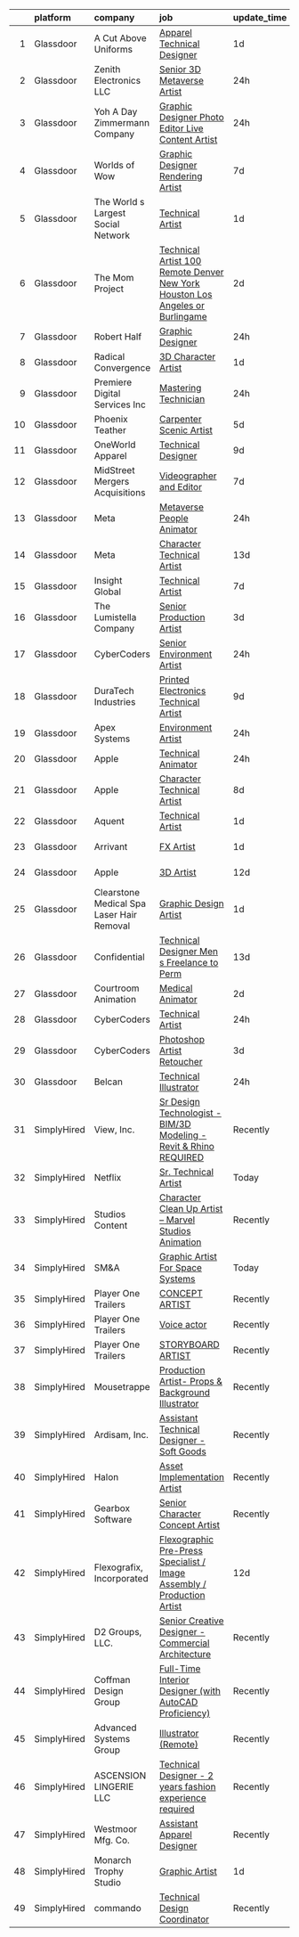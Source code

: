 

|    | platform    | company                                     | job                                                                                                                                                                                                                                                                                                                                                                                                                                                                                                                                                                                                                                                                                                                                                                                                                                                                                                                                                                                                                                                                                                                                                                                                                                                                                                                                                                                                                                                             | update_time   | location             |
|---:|:------------|:--------------------------------------------|:----------------------------------------------------------------------------------------------------------------------------------------------------------------------------------------------------------------------------------------------------------------------------------------------------------------------------------------------------------------------------------------------------------------------------------------------------------------------------------------------------------------------------------------------------------------------------------------------------------------------------------------------------------------------------------------------------------------------------------------------------------------------------------------------------------------------------------------------------------------------------------------------------------------------------------------------------------------------------------------------------------------------------------------------------------------------------------------------------------------------------------------------------------------------------------------------------------------------------------------------------------------------------------------------------------------------------------------------------------------------------------------------------------------------------------------------------------------|:--------------|:---------------------|
|  1 | Glassdoor   | A Cut Above Uniforms                        | [Apparel Technical Designer](https://www.glassdoor.com/partner/jobListing.htm?pos=110&ao=1110586&s=58&guid=00000182d3cfe33a974b3b97c83ccbc9&src=GD_JOB_AD&t=SR&vt=w&ea=1&cs=1_5fac6dca&cb=1661410993372&jobListingId=1008088124954&cpc=44CD5376B8534B8F&jrtk=3-0-1gb9svor4i3ag801-1gb9svorlirmi800-81e2958f26bec26a--6NYlbfkN0DZZww-p_mr8GWlqIRBY21Wjl_Fk3kglyx5_HcxykVqwXZdTK_RQWJFzG2--JSCIKcXUPKfG8T2NTLlSU-Aa5jatvZMVMPUCVVe7QI4-MfIYtbcUAeMtOuOCErJDgVQ0VdZxfhqxq_9xndenQWKHqbdetCu8oCQlTIslCgpx1S5C14UMc7LX_9913lBWTYNml5itSXTtyf4dkeUycFTL_Wujc_mWNZw2tktdiOjUk7a8ISVcke53jflOQ-YUgsv4F3yf2UNGkZpXP7N4uup18oE0toLGz3-6pKxE9paL0WGobi44DGBvEkVtZfRaKgvasvIm7G8lDnN4JBfJ7LnCmiJ3yiOsebwE8xWmIKBtYVTLuNKV-icTFchhlDKZcm4xXl7VopOIen5Nc3h1QpZuQUNrZyWRc7dBCX2L6qZNCRY4dQBGtYsD_l79e0coQ7eTCK2NNczFYggZn2ujCdD_JXaKGE3aRHUahF_7XWJIo6yMvYoSP5tpcCC2xf7QbGlXiw%3D)                                                                                                                                                                                                                                                                                                                                                                                                                                                                                                                                                                                             | 1d            | Louisville, CO       |
|  2 | Glassdoor   | Zenith Electronics  LLC                     | [Senior 3D Metaverse Artist](https://www.glassdoor.com/partner/jobListing.htm?pos=112&ao=1110586&s=58&guid=00000182d3cfe33a974b3b97c83ccbc9&src=GD_JOB_AD&t=SR&vt=w&cs=1_e8303bd5&cb=1661410993372&jobListingId=1008092281829&cpc=9C4F014304452074&jrtk=3-0-1gb9svor4i3ag801-1gb9svorlirmi800-a5663851c11daae4--6NYlbfkN0A9atWhvSYGDXYsuIFniFeMUfyhfiKb1gamun_MyY1nlold7GTuQPjQR8xaSdlZCsOQ9ut2nO9u9vtufhyhHOrrdU4YbCkmiFu5aI_AwKRKyz0ZI0AJ2DtMsDcf_CIYtIaC36EXzHirUZBC8poPrrq7JTyWkZRP2ilBlNx5STbYEu5AoU9BdkUfTMwkv95vwUTuYH71XnGKYRM78L7VQL-eoHrE1vXZHONHWF5_N5b7P2RzKJgQhw1IyowVh6wIIlptPTn5WVgVWUeGcxrQxqJQDfhDdP5aWFqZZiNV_1BUv68cW6DCtgGdqCz5HsVi6qcudBptc-O-fQ1GK56Lt2hItK8JgK7b8P0ckV_4TPpWBZULO_TKVa4nIKBZVt7TDJ36fbtR1weOziIfMol1524sqBc7MzdjgeJIVO5Khql6QuYggbE-Sa37g2QAOJkQgUVJlywm1lBMJdxb9DVxNs5Wb3J4a5mavc1emC27h-TQxkUrZ0psYVW9fOxYdnklT4uNg1rrV2gc9nnstHKG6ytTooE60XOxC-5JQvFcJobUUGOczAB9jxu1a-XGFAdzjFalG6uUAaWjb1VKLxnnJADPx8Gm0Y0dh5Y%3D)                                                                                                                                                                                                                                                                                                                                                                                                                                                                                                  | 24h           | Santa Clara, CA      |
|  3 | Glassdoor   | Yoh  A Day   Zimmermann Company             | [Graphic Designer Photo Editor   Live Content Artist](https://www.glassdoor.com/partner/jobListing.htm?pos=122&ao=1110586&s=58&guid=00000182d3cfe33a974b3b97c83ccbc9&src=GD_JOB_AD&t=SR&vt=w&ea=1&cs=1_8ecc0797&cb=1661410993374&jobListingId=1008092127841&cpc=7F6F94E2229B3AB5&jrtk=3-0-1gb9svor4i3ag801-1gb9svorlirmi800-97c04bff3b3bab67--6NYlbfkN0Ae6Qmv8rNb3d5rEsMPL_plhvilYeiJERi7JqghURwQ9bq2mHgMGRGP2iYP1nqVQ_DIMryfs6BR5EyRixQCSfQQ1MuICmH795knzpaBdGJ9kSIKAtOkBBd-jxD4vAb_KigNpgnSCuBybEGJIMe3pDshcVyifdrpJZTLOeu60HVqNcceI-_ovfmSKQy0w2wjyol2ZaJdNjW8c_DU664yypH1UjV84hfhG4sVM22x3TjGAEFm5mje6VzuwZFN7foC9BczgXlEdfyC1y3k3cIxUb32pyWrUB6YnU_cCSYlDwQ55RhjQq-XTerRlo86I0gfDe4MsFIOfdHjXL-jPiZLgSLK7EP4PyHBX9eRN10dQfs9asSAqC01p6cSCBq4XYfnCDBPrKemizKkizPWTnvsLQ4783ivrof84YYKy7e87iNNcWH2l-zS3Ych2SL-9_Dkz8RLHR6zHAAkveuScGOw4330YuxbCGhlKl8Ku5X6sWRXsfd-37KK1mFQ)                                                                                                                                                                                                                                                                                                                                                                                                                                                                                                                                                                                  | 24h           | San Diego, CA        |
|  4 | Glassdoor   | Worlds of Wow                               | [Graphic Designer   Rendering Artist](https://www.glassdoor.com/partner/jobListing.htm?pos=106&ao=1110586&s=58&guid=00000182d3cfe33a974b3b97c83ccbc9&src=GD_JOB_AD&t=SR&vt=w&ea=1&cs=1_2ac4ae26&cb=1661410993372&jobListingId=1008075989682&cpc=3E251C7E648E8D76&jrtk=3-0-1gb9svor4i3ag801-1gb9svorlirmi800-641af08429c693c7--6NYlbfkN0C-JHwPsi4J_qJscZATRZQKhuQzhC-3btlxRVQSn4W8QDiHv9JgnuWNo4Rwo5jQetR2aU_FzXXCdy4QmzHoDREHE4jArid5aZ8JZy80IJyKtK0MR9icYc1f4HSzfGDM2OGU3r0olfrI0KCi1GzzF5UCwJk_mds6bBhpm0ysd0_ZYy_yiSnImYmDpnScGsJUOE4vSSYFVvjC_4sueMiiM99AHte4d042LyGj2RLYv8lwhV17IPAp1nAjmslgyhEEqAPsmWEKhS75kgJFB6v7K2tNIkNI-LfVD8O-jrok-vKByOp2zmQD08KCS5rbS0RP84JYGEvrfSvSfHwCs7NlcMmJKmqbGfbjqROIFnf0Q1SEW8GYuVe00jPTadzgd89bhN5RhP3JO0FKgqCKVNtPts6BGo5Wow0Y0_7eaIDtzAoGoRlKEpsvh7uZJJHVH_bNLlRhYB0bG4oIJDC3jlM-ZFfOcxDzBPS4iYRUHEBkYGWf0xuWOzdpGRpA3WQu96YO0BnruZ1eYpEJLdknQCMfkPBY)                                                                                                                                                                                                                                                                                                                                                                                                                                                                                                                                                                  | 7d            | Denton, TX           |
|  5 | Glassdoor   | The World s Largest Social Network          | [Technical Artist](https://www.glassdoor.com/partner/jobListing.htm?pos=111&ao=1110586&s=58&guid=00000182d3cfe33a974b3b97c83ccbc9&src=GD_JOB_AD&t=SR&vt=w&ea=1&cs=1_eb0bab54&cb=1661410993373&jobListingId=1008088590377&cpc=44CD5376B8534B8F&jrtk=3-0-1gb9svor4i3ag801-1gb9svorlirmi800-bf0921c90fd7ce58--6NYlbfkN0DSgjPPcnEdvoK3uuxfISLALE6pB1FR7YSHOr_tSg5_QGIhoz_2VqUepdcKLBLI_zS0AWypoy2BMJ4_DosLV7UiZm9ttBCjpd10nIK8arXd4CtTftfxm_7JkmIiQENXhdGcE_S4N7Ac2xUKOZp7EXvR4t_Kwr6nj42WCgQAd65FYbW3xP5i7EicUeCVsV3i8nYW_QlYY4dLVDUFxxYIVw4gV2jDuF7BhY6B2-Z5vqCHTzHAMG2b_GunZTRHwIxqScYIv21X4f1YnDiT2taEZARkFSL1NMzSaW6xh4TnRbIIREUQjolEp56Du_oooxLJpCzgr_YD82UBJ0MB4KgxXINKZnuD5bd6vhOCyRsa_JcHEz9sc1sg0B3Qpc3UKhi279cUYCm1qfYuuBIvIF4Fr_lXVJ5yDW5wdmzK6wD9K80ym80xfuv1D1wNP163vgfbXsNG5ymEcYcbfKQQ-ksqtAOhjps1MQCWTlkVYh69dTpqmcIZ5YBG8g_cWyGOjw1X8V_Z425DHwv9RA4n6U7z4F1KblPCM4CJ9nR70fiVKjUnSbioX553KLcWgpLKH-sHKUGsnO5jfs8i6lkP1evCGFiyXjCqqnXPbAU%3D)                                                                                                                                                                                                                                                                                                                                                                                                                                                                                                       | 1d            | Burlingame, CA       |
|  6 | Glassdoor   | The Mom Project                             | [Technical Artist  100  Remote  Denver  New York  Houston  Los Angeles  or Burlingame ](https://www.glassdoor.com/partner/jobListing.htm?pos=113&ao=1110586&s=58&guid=00000182d3cfe33a974b3b97c83ccbc9&src=GD_JOB_AD&t=SR&vt=w&cs=1_6f25907c&cb=1661410993373&jobListingId=1008086374102&cpc=B076152010A3B66C&jrtk=3-0-1gb9svor4i3ag801-1gb9svorlirmi800-def211a1335066d0--6NYlbfkN0BDp_epf89aHDQhKpPegNJQ_ldQpEFZQsM9OcONMGxWx6pU56EKHF58QjVdAUvn2gXbpX5DWfMJNO4kpapWWpE3dw2mRnYK8dMWuRa4JdVCszmjB7tOUk65xjV52BcSMEzn6JL6_0E-7pItqZZBZCKxa7CYYrfTKwGjmwminsvMnwzapH56UNRZhiSsxQSuP3P0I0iJLcjBo2MvmXAKdCQnoHiur-FNT2datznvd_BmxabEDUHe3ioH3aCGJdv4DwQ-7uAx8BU-st_bG-uRAlJlZjdFIAvB9lV8L5sIeQlahaTaSiNfByxoHqLSu7Ule9F-PglDWufc79T1CGZQPtcuBN6795tPrHxTAgjwK3EPaE40DyM0mkw65Sir3zBfbutqFG7YjQq-_C_BDpMAw_6qaiRn1NMI-3-QztPVtb1o0lcDbaUydDhSiQMHuDsrJkFEeXG98lD_SLiNkZMEjh0s8uWvqvVxlcFQU4Un9niH04t0jXFIqavYZzii54bEuEIYV_u-sp69qG_mG7y6D7M0DrGQCdsbDVhXx1b-0jtJRpU1qXsLKod6ePGHKnqIdH8ltJKEmhnaCA%3D%3D)                                                                                                                                                                                                                                                                                                                                                                                                                                                         | 2d            | Houston, TX          |
|  7 | Glassdoor   | Robert Half                                 | [Graphic Designer](https://www.glassdoor.com/partner/jobListing.htm?pos=125&ao=1110586&s=58&guid=00000182d3cfe33a974b3b97c83ccbc9&src=GD_JOB_AD&t=SR&vt=w&ea=1&cs=1_7234e086&cb=1661410993374&jobListingId=1008092119970&cpc=84DBBAA61F05C438&jrtk=3-0-1gb9svor4i3ag801-1gb9svorlirmi800-80a41e6e3ef850bf--6NYlbfkN0CpzDdaQkua3np5pkmj49lKioZwmwxQ-yx5plwbYmV_MzWNBoPgCjn5SRWLqYEdD2UfmNkEUGucyMLboQqwmsyjPznxxtTnYdkVRoX8QVQo4CRCGN-5QTpMLX3mKJDLUdtlGcwYx1ytBzUSZAaZb1pGsXYiAws1OttiNBq4bAibRyVDGYUjJtdj2F0177wM_iqv7Nc1GawvAvI_ytcdx_D7v3rPFNEIArSBzwtuaULaKzpGZfZGaSxX-EYer4lp-q0P8qxNrtWF0HzJBwMPCe53-ibfpI1gkEh4iQ8B0yxI212N4cpbnoFCoMti-mpOcA7DZp03kpQtiZDBD9o-zwOu4DfDGLa40Yes4_gLiEK-fu2OJlFetso_daATBJKHgXUr217Kl0cRgV_mq6rZEO57bhTLejYpfeOpI79DDvudknTkPE7gSyFz4_rWs0KJBp2-5KmSpvhimBnCYtn0xrVJlLBzSuDmrUnh64E_Y_carkqXV8H9sxB4WIVCs7lKTD07mslW17RIplfEsAvPgvgdmcS1QJf3roZpEuJIvhxdwSn-zGIqOCLp-K1gl_hGUh4%3D)                                                                                                                                                                                                                                                                                                                                                                                                                                                                                                                                       | 24h           | Denver, CO           |
|  8 | Glassdoor   | Radical Convergence                         | [3D Character Artist](https://www.glassdoor.com/partner/jobListing.htm?pos=102&ao=1110586&s=58&guid=00000182d3cfe33a974b3b97c83ccbc9&src=GD_JOB_AD&t=SR&vt=w&ea=1&cs=1_b167c4bc&cb=1661410993371&jobListingId=1008088537925&cpc=3F4BEC3597F56A5D&jrtk=3-0-1gb9svor4i3ag801-1gb9svorlirmi800-b347761d71d09533--6NYlbfkN0BzyIYrTMR_AjNKh_kvAG8N613gtHPANQ3sdLTkrtBd-8IxFHTpUoltFG1Eh-g0PP9oQtwgUW7ywbh2TkF3VG-yBuTEg2KTQQtQZ_YE7kzQIVH5Hb1gXDqOzO_ghdgtuyuDvkHwAw1D__xQnJvy3ynEb1gz5gws0uPESdePONSihqG1CnIjQgXmUfr0TLO4SX7NLvM3C11vTkNBvgVukJ-Oxxymod2fJ1DLEKuMXwN9snfH7hWcybv_lJKvL2y8YLGMzAt6GHjBGKm1UQKqMxcB0UGrsLafCMU_OhZKX7xRBSCiouNuPXX5LzCSFe1G5sUsEbxd1mKRUrkv2UR440rrC6mPOLrvmUIMdSp3uVIBsHeOy-V8PTGhS35V2ADPCDmjZDRXikxK2BL2PmAH_xAEJcf2AgNM5Uia3C6sRPv5cN-nIXBl-2jVb48gniqJ-RoELBfc46EW6tIYMpIXVStSeH6jIoVhJi7cKB3zdNalIpbXaDRPwttsa4yhwE49c8eOc6eABQkuYQ%3D%3D)                                                                                                                                                                                                                                                                                                                                                                                                                                                                                                                                                                                      | 1d            | Herndon, VA          |
|  9 | Glassdoor   | Premiere Digital Services Inc               | [Mastering Technician](https://www.glassdoor.com/partner/jobListing.htm?pos=101&ao=1110586&s=58&guid=00000182d3cfe33a974b3b97c83ccbc9&src=GD_JOB_AD&t=SR&vt=w&ea=1&cs=1_a7e89457&cb=1661410993371&jobListingId=1008092608907&cpc=C71BC8E69B895053&jrtk=3-0-1gb9svor4i3ag801-1gb9svorlirmi800-3f91b2a777458773--6NYlbfkN0BnlF-673xPf290xRA0-9t3lTJav4GGScGY3QB9RjlbHWfa2rbqy2_oOaE21Lk40hH8bS0JFdgT_w7WlNavBaNgOkCbvffJVmumZ7cGN3uYf8qVJmWQer3lI70OgBKmce7zY0YynJl9173zLEFtvTJOaYsE6FzZQ9ZWp0219jBmyUbvict8Izd6rwYry4u5pwq-0r1UkdiFZ6WyNahDnRACgF22d0bCl_HZBW41On-kZ6OeUbOEAqaD3FPqL6Vkdxax7j12u5y52pVhp6iLRf_qaFKhwgLyEUTz0sMTe-LFBh1hFzSUBRlY9UzV7gJofxZO38eYQttN964kkmNXtNR4llVuSk6QoK5c9sfh7bA0z4RFvxCO3of0EJsnPWgtv9CkzCyIimPlJHnzOJ9NOEzw_ySf6FI7gVuvrXxYSj40XHAgxq31YCI0b2fq3mZ0nomiHNpjdFiBa-P6V5uNpFU4051_MlDBMfzsPJQCXIe00_cMPln1_Ep_CDp0ffecGsjHu_CvvHww1X3izCpJwY7sQ3mqBpfD2-LQsnB8mFBx2g%3D%3D)                                                                                                                                                                                                                                                                                                                                                                                                                                                                                                                                                     | 24h           | Stamford, CT         |
| 10 | Glassdoor   | Phoenix Teather                             | [Carpenter Scenic Artist ](https://www.glassdoor.com/partner/jobListing.htm?pos=115&ao=1110586&s=58&guid=00000182d3cfe33a974b3b97c83ccbc9&src=GD_JOB_AD&t=SR&vt=w&ea=1&cs=1_9749500d&cb=1661410993373&jobListingId=1008081312579&cpc=F2E91DB1AE7076E1&jrtk=3-0-1gb9svor4i3ag801-1gb9svorlirmi800-e717b2bfecd7bd11--6NYlbfkN0AdnhUmNYa_TbxBZpXBQqDDhmNsKjgtqMDTTIcn_nc1qXPrWl8Czed2yWlWCLht5BbDZcLagYT4RtM94cu7zrWPasf88V4oykYlfwCR1h2h1xg80xYnIp2lx14_RUI5UGPVG6ZuK8Eauf63xu_V3qS7U7oBYhAnBTAWlrUiItPIPlWNIItIURLWTQmAmXH8VSONsiGiesQX-nDxMPS_KB8SzAbC3n9PU9omc0xPj2W09bxCxNFxm8QYxbXESpnYTeDCc0ZFc8niNcTG1EJssbWt1Wv8VuTLR5_JZmhCtHGIZdL_Xk2_hm_cFzr82aqCQ-HYQjsZawBGVSgjESqIXNDkZzY2qKEwhsj7kNdL2dHwd_IrWSYvvSPoVhS6Qp6fD9hRZPevidSSQA5m_g_RWR3tQKOBYPFo5fW1OUutWTpphCPj_ZY7uVO57io1VaHaYm7R8Gs6fC_Ea8wB2MLsADK8A-ZVa_rGB7GroVhi7zMteiBkpTvQ3l1Cqr0rLaQn4z1KXyw8422M-Q%3D%3D)                                                                                                                                                                                                                                                                                                                                                                                                                                                                                                                                                                                 | 5d            | Indianapolis, IN     |
| 11 | Glassdoor   | OneWorld Apparel                            | [Technical Designer](https://www.glassdoor.com/partner/jobListing.htm?pos=104&ao=1110586&s=58&guid=00000182d3cfe33a974b3b97c83ccbc9&src=GD_JOB_AD&t=SR&vt=w&ea=1&cs=1_274a76d7&cb=1661410993371&jobListingId=1008072360346&cpc=D1B7150B9C545245&jrtk=3-0-1gb9svor4i3ag801-1gb9svorlirmi800-ef8c57699be4e4fd--6NYlbfkN0DzaDHVbxJ-LJZej0v9fk4K-FwNocoxjQ_zxp68kPBvcnDJ4c9ythlAgheNDG4iDAGNAGEqDU-BA_SdyzfcvqeSdX4Wb08TGsE1qPM89wKJlf-wfBo-9oShBcUC-GGYmxHQ-hkSG7ek5vWxUq2FGZXNiQ9zXe9w3mybDuVgi-prIQ5_0Fnv7-68e34nShiBqEsuqNvYnOiCmZX6mv6vVssqAS3WZ4F0HPP7LErIZf93NHNo1YQemrvsMNUIpQHtTTBEa6jHjUn_HLrSJRZqTnEIBzI87umsSFuvbSs-uAhRkMUYSWkc7v9toxxRu1CUbR1MiuOR_tm4MHl9bq6k9KOtHFQJrqiDb70C1RhxPZ4M4nXjK5xk6PkV3HJLKDG2wnGiQtSzjQ5VqvrPsUiwSG2jszupsWRX7QPW4brjxuoYYvAm1EbVLAJkujjFKC322PBqE__Ti7FkSDXPag6NlaHdgbHkQbXzDGQM2uxJ-bTAwXzPDotqIrqyJDXX9s8gcqs%3D)                                                                                                                                                                                                                                                                                                                                                                                                                                                                                                                                                                                                     | 9d            | Los Angeles, CA      |
| 12 | Glassdoor   | MidStreet Mergers   Acquisitions            | [Videographer and Editor](https://www.glassdoor.com/partner/jobListing.htm?pos=107&ao=1110586&s=58&guid=00000182d3cfe33a974b3b97c83ccbc9&src=GD_JOB_AD&t=SR&vt=w&ea=1&cs=1_aedd4397&cb=1661410993372&jobListingId=1008077186659&cpc=AF8BC9077DDDE68D&jrtk=3-0-1gb9svor4i3ag801-1gb9svorlirmi800-3fe60e932db17bc9--6NYlbfkN0DdLn5tXN_RiyJSiFodarGZFJKa8s6F6AK0THPBWp05MQOFQCzoYzZxq6ndQvkT_njFevV_CO84Gv04i672FtrQYuQE8j1G6ig4uaOeCgTYNhMMLGTrFtbMv7iBCoUC175ov3h5GaLJzkNdJa34ZYY2OFfSNN-EWayTGyGUJ7FWa5Wk7NiQbyatwsGf_dyK4sOoYfnV6Fohu2LLvjuy4-hi_RaX5x-mkpYttRsbqHPpsvr5n1zwSkxv-IxIdX0qVb5CPpl5I1B9cFg2142y0ACGyI_xZ0IYOcQs6bXedz1AoCrTfFJ9Bu_bf8UFM_a9YUU4VlJhksbuOP3f9mHgsHs6eXPmJKBi7rPQaxMPeMcv64PuorFOj-hIsNhO13qsC2_KiNxs-DY1hKYXw8JoLa8MmzSvVY57GPy35V34AunM5iPL63FAUqvkfkCfslj644WWbBqjioNpHwlG28Y-W4K59Z0L9t8QCjnqP8BiG7pNvmqsPRaM9DLgucHmGsNqJ9ujhZf9TeERSA%3D%3D)                                                                                                                                                                                                                                                                                                                                                                                                                                                                                                                                                                                  | 7d            | Cary, NC             |
| 13 | Glassdoor   | Meta                                        | [Metaverse People   Animator](https://www.glassdoor.com/partner/jobListing.htm?pos=118&ao=1110586&s=58&guid=00000182d3cfe33a974b3b97c83ccbc9&src=GD_JOB_AD&t=SR&vt=w&cs=1_9660da1f&cb=1661410993373&jobListingId=1008092499125&cpc=723ADC3DFE402989&jrtk=3-0-1gb9svor4i3ag801-1gb9svorlirmi800-63e01787bb750b5b--6NYlbfkN0DYl4UJW4r1Vl7FEn6T9F-rD9lpC-0oMJVSiWjK_MGUd8e8cHXcpv6KPyjLHZEfqkXGSnF3IqB0bFpRYu4Ep3IEQxw7kdkanUN-Qpl5cYOdzmKvdbrE3THeAcUELOyoXS7e4im2rNOo_oyrbChgT6zn_IfvUlfVuxUNM_hacDXdJT1a0YYJMAwuuI9Z7pTmK7C7gCqtap1Iy6FUoyycyI-vkP1ydn9IqCPPrFvSMlpLJZ3cQbb2h4yIFozmp6uldj13GN_zJoTlCb5Qaz7TTPl3T0xS7FBYKJZF_eUwFL4YwOJNQxlX0eTmP0BtDJPnaFJ4cEOcoJKcAh93_9q3GYELHYuA051vZhIsXQAh8r-eidSymF8Duqdhymzua66VULrF-lQktES3wn53leuzgOMBDMzGm5PMA_CExIfznlYBjcKYkG1NDFDbLN8ag9cj8qA_nlHnN27YTbyiMHzkk4w9o42uK_tI10aN8Uv9JUv9A6SU1_1gQ8mlvzrAWQcOCsLciVEchstQ_EEnX9W2Z6QmObC1WzVC_aVsWRiwLOt4ZJ4KsNRkLNLotGAlw_Q_ColcOpukojX1huwvGsSDTLmIb_PqqPtnHiIsz1lYsqJHJg9GZvvcrzH61v8ECn2Ty4jShFRpLyMZmDcTdlpVwzWbDczkSWGooLM8lA5JUyGsnTHdgCTXFNwEtS41LoU2BSvd5Pk3ZN3ewf5daPgLeuiVVcCQhplbn1Dj4njFemgAMo5-uPlgb8zBJSs-zgHb6EKTewm-5aI_PDOekrhpuOyeGE6DXx33vbgCXLlIUvA8FE-GZUvaDx9CPW1yOkK3Onr4uDbj1ovMhKHCMTh4BC3VK1PHDbmxjUcTyaxx2irDtnJWxXoanzm0Cs-Cxmh08oxy2NUwL-efs0Vopsy1TbD_Bu5WFJXtR1JT7C0Do-Ytibq1A1vxK7wm7zyYe_eNtg69Pdcenct2kW5BoA8SQ3XQ1MsWlrs4dTWeoCuC-irzrGfV8L-ptfxGpK36tLKMmBFHTwL3q1bie4HExPvtHa9X_PDOcWhrJuUDnls5HlpJiEuMzi46Hw44V5ozoYtDye0%3D) | 24h           | Seattle, WA          |
| 14 | Glassdoor   | Meta                                        | [Character Technical Artist](https://www.glassdoor.com/partner/jobListing.htm?pos=109&ao=1110586&s=58&guid=00000182d3cfe33a974b3b97c83ccbc9&src=GD_JOB_AD&t=SR&vt=w&cs=1_dd05de46&cb=1661410993372&jobListingId=1008066993514&cpc=723ADC3DFE402989&jrtk=3-0-1gb9svor4i3ag801-1gb9svorlirmi800-fdd4f4f7c0f018d0--6NYlbfkN0DYl4UJW4r1Vl7FEn6T9F-rD9lpC-0oMJVSiWjK_MGUd8e8cHXcpv6KPyjLHZEfqkUe-DEG5DLncfZfq6lv8FD_PK2wduAJFYav_FvfBWhs9CoV3lA8jKGIQBBOWkPFeq0eiEfznZzLdQyoSDgHQ9SLKYJ-8ITidszDh-RLcCxathJ3QACOfugXlv7ETud2dqolmA_7w_5bq4a0WaCRZ17OT0BXefyi4xaDEejJKoUNoyaUywMsxtArexUzI1KWrlU9PwUanKx3JXJERIjc1S2PiGQcoVr_OUgnTTZD20xSQCS18D1YzbiB_6_I7-pSCgB_cDTOYCEDzJB3McLMafPoIrqEw8agqHrKuJXBN_UfneBFqiP1cTHI9NhzKfOGYu8pfqwtuhkTO0H5HJFa9_LWcKjuo0KG9AH9QFrhgvZ-Ft8TujZnRDgDdeZhSCRHKzK4dXCitRcnmVa261CdUncL0ghzk-9l9SyQ8l9rReIdr3gsIlgxjkBNIWZiKdESKdcOkhB_A8SabDHHCtfKgdPihqTQJJIhV8hIXudlBi4FRruw_BGfMcZluZSGDA2YglMSvdBtpsJhjpfskyYI_kkgUSH5VVamFhnsMjF_ee-B3KTyEqkb14RCBIN03dnX_gWgct1klu55fwXkHbsbE1z5ghMeJuaskYF3UtLtlqqeAGDFdS--jjS2BnIBZxpvoaEpDWuIdRedP430usHyDki0-IqOWuFL5kVHNEFBfFodXJr4D5Wfze-tA5KbvmFvkfvncoPAd8gtFtyAqzy83UyafE2OlYis2-D1DqqbbM6oQlloByobrCOcOJFibDb-O-LI2XGxq7biQdQEHRHZHrkngloTP20v3zH30QxJgNPXVNpoezDt2TMJXaYYyoRmbB7B_63-PJSWXYRVdQZvoTn_wCd5XiMJontxNuBLGW2nNMi-xOsxn__PX3sEfXkK7eA1VAJ4g_kjIlqK4pCi9dkOgmvJ0PbhRmRyQVQK2dLrHcw4h2GjWr7PpSyzZYm31MoByK7YrdsqeSj0rKvlUQ9alEtKTHG5BfI%3D)                                  | 13d           | Los Angeles, CA      |
| 15 | Glassdoor   | Insight Global                              | [Technical Artist](https://www.glassdoor.com/partner/jobListing.htm?pos=124&ao=1110586&s=58&guid=00000182d3cfe33a974b3b97c83ccbc9&src=GD_JOB_AD&t=SR&vt=w&ea=1&cs=1_5324f20c&cb=1661410993374&jobListingId=1008077018487&cpc=F41FEAB56D215062&jrtk=3-0-1gb9svor4i3ag801-1gb9svorlirmi800-da5344e5a4cf64ae--6NYlbfkN0BKkHZu3wF05EeDimN_p6sYpKCMArvwa95YdH7UpkaBCuXZAtggzO9lGKJZ-EjBDGHGwLpcQTFT2tLprgsOxhMxEnrRePMwcyD1cAFv42EVNrMJ1YbB40cbj0SA_C9MLjlIISx08jkEc_NnzchAHBB1RWW890MmA-SheKYz6UsFAOi9xs772mywz9X4VlMB_5ImwhoKGUGDb_cU2lgwToLERCHYe9Fd2Pm2GpI01ZgPnvmJt90v8wlxcSQdfffXDbcVxSfRNWUcXD93GmrIHP-0Hw5PizOnLSccmnlR75b0HMCGXrLnfs8il20vUvFawvKPR0CurjZvJBAk8sYd1u7ntKlkLJ7y9f9oR7Ik2DKicKddupgwXIVDHKdl9v9S7sZJmtdaCMgbfhfw2hg7Rd21Fu2XAHY06Yw4eqjjEQF-olJaSa6CBPZYqRwa-Q38dWYtR7EJrqFBLkKJm4f44XPuOdGLkUqc9lgCxaSpPVybgSLZVjkfkdge-HbeG0B8m5Q%3D)                                                                                                                                                                                                                                                                                                                                                                                                                                                                                                                                                                                                       | 7d            | Remote               |
| 16 | Glassdoor   | The Lumistella Company                      | [Senior Production Artist](https://www.glassdoor.com/partner/jobListing.htm?pos=127&ao=1110586&s=58&guid=00000182d3cfe33a974b3b97c83ccbc9&src=GD_JOB_AD&t=SR&vt=w&cs=1_e31af7a8&cb=1661410993374&jobListingId=1008083115668&cpc=451933188B21919D&jrtk=3-0-1gb9svor4i3ag801-1gb9svorlirmi800-d921a5690911fdeb--6NYlbfkN0BEpW92YOG37VTfhljEx-fxCECMB1Dc_czrh-mt84bFxS9gl_eNyb6vfa4frp7vlESLLhnNx-qX0W6ZbewVkJQAyt8ZEv6kBJgf4SjBZbU8NfzeIk8lPh02JcDYq8-rPUu7rV2_G-UPuv1YMjODNl7ytszuKSomgWqBvjPIqEModnp8AUGh-NawrgY8shNJZ2nAiMIvO4qX9lhY3MJXeekPhPVEBeenQNyxUldbn2hn3gixge6cqszc_nOvBQcsNKSlQkh5jopzx4iIlz7TvZpNzvQWrT4BAnL2TWFpcRRVrrJmBSpALmlaEqaa7XuOJ15HT2kHSk3VS6xkLz0CrsDZJQUcEjLf7T_bkPa6JGg1kN3EpiCBbVQt5C4e9SFgz6Pv9iktxhcaC9XzLzpBUvKp_k5zai7pf8tNbzW8wuAjozmUI2jKZwkm-94twI9gUVExUS8nAOxVSan36ekC-8Jl0OfheOF8zok%3D)                                                                                                                                                                                                                                                                                                                                                                                                                                                                                                                                                                                                                                    | 3d            | Atlanta, GA          |
| 17 | Glassdoor   | CyberCoders                                 | [Senior Environment Artist](https://www.glassdoor.com/partner/jobListing.htm?pos=130&ao=1110586&s=58&guid=00000182d3cfe33a974b3b97c83ccbc9&src=GD_JOB_AD&t=SR&vt=w&ea=1&cs=1_6c5d4840&cb=1661410993374&jobListingId=1008092505246&cpc=C4A69CCDBB3B9599&jrtk=3-0-1gb9svor4i3ag801-1gb9svorlirmi800-67010478ad73f9e4--6NYlbfkN0CpFJQzrgRR8WqXWK1qKKEqALWJw739KlKqr2H-MSI4eoBlI4EFrmor2FYZMP3muM3jkSjwsaQaJb386gmyAM_wMXXOHMnQKhlmySIPD0xjVEPRX1PdbWr9IL-nR75FSsSOR4guHXMGhM7QxbMN2B0U0CPKnb4jRT9oN_eO2UNzYNFKzJCswlbvyJcpOnEukgyv4s-noj9Gsurl0YGXVaENKb5NlLhGyof8YwGh2UcsDqVSzUWPzcbCLL6CYhMUAOX7_SbTFYYa_3rQqYlVqH6HZ-7r26NKXYSJWahdEDczr__342taBrfOlS0w-qwsD3IObC6_VH93bHz2amgzThHuTjv06tMH6yImynMJqT7rNWaNaVn94rW_6d4L57pVHL0VSwKAKdkO65mwQYxZB6o_V6GaAhnS7uoY_RGWiF4OOQpp10PIBCb9UQSZeR5X5dojjQ88xMAqIe3-lBKBf7Fyq4hja97ZKFbCXvFJ1JiUYf4RKsDAw4eJGxJTCFRucKylrU0g_uyX3T_SS-vAtyiDc0ktS57a-SxcoidMDOOidUSwowNrsMnMdwmo_HTpj274aV0qnqbB7DJP-7npAr0uWUPFxYBcCxniGeIz-_c8HgbrfwAkR9ClpCv0NTsQQgnQMeM4WlrEDlnn6VDfr89dwpRaPZPrNhJgsT2djoofVBQt9DZCZdta3PmSWZsGMGez1LIbzcBojLlx8Jc2wWL0KZes6JPcP1Boc6K3k8gykjUYrHJ6R7_SVwkd5JOeVbGJnenEpO1wDAOpv-FTkDBsGfYxmXop9JUE-v4uWYgPk0LrcCv_OsZCkgTHqba1JvYj9PTN_OYBDI_9djaWqFvI1qg3WIf-ncGszA1ejNeMIouFDBs4bttsBMgPmHZvXL0kFqVrz6ENyN8FlafpmfEy-ykOgD08bgeOWnr9whRBiZoNUc4Tecv8kXXaDSsR9UOG7tX9C_htR1g3aAnPgUZvD8Iu00PNc2M%3D)                                                                                              | 24h           | Eugene, OR           |
| 18 | Glassdoor   | DuraTech Industries                         | [Printed Electronics Technical Artist](https://www.glassdoor.com/partner/jobListing.htm?pos=103&ao=1110586&s=58&guid=00000182d3cfe33a974b3b97c83ccbc9&src=GD_JOB_AD&t=SR&vt=w&ea=1&cs=1_b9efeef9&cb=1661410993371&jobListingId=1008072268335&cpc=A6F0E0205751D875&jrtk=3-0-1gb9svor4i3ag801-1gb9svorlirmi800-798ef4bccdb0a982--6NYlbfkN0DjWZe7jdUgDeKzhSMaNEEfqXzAbH0NAYqeSrnKXik7pRCgVq8NdqrQIcwtduAtUhpsv5hfmZOPqiT_jP9P6RMO2QO-wQnoHCseHL480QeUf1kEVuKog_d73GnR0Ev1aTU7eSj46UFsAJr_UDyWJN7DFpaY7gHRnVEoETLHCDPSi9hIxpMhBqi4t_LKsJyWnoQdAAzS23OIoewU3ZRnVGi0RcY5tw678dwWZDxHQ6Vq9OFTy2yftIZwdqVQNKbOKppk6s0kSohAApifQ_jwM1vKl-0RC1kEwibP2MVJZxNrvifKqgd540cXRqYsKJLzmjk-knUXQ_-Lx7oWs2keHx2tAvoBrGK0PjSF-4rB9qZLSBCPldSDCCPmUqp5FngxAg8fWf7jAStdAw30dn24saK25YC0a8kcDLpbxFCtSzzC7RTTtTXbrzGyiCDros2JRpIQtk722k9DNGgEFBBsuIsrnT1j5gIzKFNvR3zAvF-MJvO6Lh9Z9T8oTfSLtKRsqkiP1YqPWkQGa-47f62Q3QH406zxpNJ0chY%3D)                                                                                                                                                                                                                                                                                                                                                                                                                                                                                                                                                   | 9d            | La Crosse, WI        |
| 19 | Glassdoor   | Apex Systems                                | [Environment Artist](https://www.glassdoor.com/partner/jobListing.htm?pos=129&ao=1110586&s=58&guid=00000182d3cfe33a974b3b97c83ccbc9&src=GD_JOB_AD&t=SR&vt=w&ea=1&cs=1_dce1302d&cb=1661410993374&jobListingId=1008091478218&cpc=3BA4CE39D5B5DEF5&jrtk=3-0-1gb9svor4i3ag801-1gb9svorlirmi800-72ddfc6dbb0a2511--6NYlbfkN0DqWjE27Bj7wQp7zwejGyju2OyxUuq4SEucXSyN07WCWejYvQmJsgF2DYF8Y-TYieBDmVqfYfjo-Z1CN6_cfK2drC6bj1SYoTbPRJdlE1_sSgANpp5abXD-pCoVS5MG_gDNUIY7WPIarcNXP8uHwn6cFO2Rlb6i60qUxasOVL3vDGeaXbhoyhA0iGzRgE4oY9Venl0ogCYvCKXSkjdjzZjq3U4ZWZUnRjnGDsRxvtcQ4tTYsIXJwFPjCvklq9HhSP1RgJu265oT9oIib8cCJGHh8LD3T_l1VaN-_Xz85pGcBQo80-vKe029zBoTrp6La7TjeZ4GoOrNQ2vlpegVf4IHhLBMXFAZ4-3clNGXHA2ZrND4J4KfQt3WvRTcJYDoz0AAzI-8qbjXTYpfk8QLZHc5CbNTvVGG4JFLUn5DtFs7cnZKoyGHlLU6Z3zIq1BqZpmGGJhl3EMKgfvWV6k-oc9sfWhwCXOJUIUKGOAZ9BwMxWSo9Ivi-7oVnIOpcqB2WVy-y0bq9MiWqAv01mBTFZAogo81W7YRQjAZPmZjZGgFvYkFePha_0TYQRZe4bFiVXcyl4ir6mmmrWURkBsUBqw-1VPfhg1NmubVmEx3SMnWhX7h3joPdmn8UP6U1pEkkE8%3D)                                                                                                                                                                                                                                                                                                                                                                                                                                                                     | 24h           | Redmond, WA          |
| 20 | Glassdoor   | Apple                                       | [Technical Animator](https://www.glassdoor.com/partner/jobListing.htm?pos=114&ao=1110586&s=58&guid=00000182d3cfe33a974b3b97c83ccbc9&src=GD_JOB_AD&t=SR&vt=w&cs=1_5eee5ff4&cb=1661410993373&jobListingId=1008090134176&cpc=9908D8D4413DBB8A&jrtk=3-0-1gb9svor4i3ag801-1gb9svorlirmi800-ece259691fc1a187--6NYlbfkN0BvKrLyj5gPmtZO9T8euul8TCxuuKNOtzRJOomxnwSEodTz2Bc-sPZl29JElYHfcoRDzT0nTPFu8Qs-fVunrlkxF-tSEvYMz74Y67xytXJu07A_wN-q3VPF9Kt7XSa1mQGZS0j_UMbUxbCfSfYpe19XGtxR2_9KWw-HMeW49e47NsKkY_pUsjPE7KU0unBf9u5YuXt8NzrKxmr8e8HUCcctDLEnayf2PJvyd7842lMlFaefGvApFS1SBHiuUq-hJBamrJehGdWNmqDL7dT_6t9Wo5O9pgAu8vr_V7G_G9-Uapdu1iACKq7DyOdZFJ_W1JF9K3bPL-sdPrhnlCAy7gwYN-X1G3vohJUmOG6xFayg7gELv-Vds9eUfsMW5CGMs8C9jHpFsc_x92VqOJpGgSrbuX9bbjwTba2_U_VC2I9OAkSJ0ZRanU6NnfuYBpjpYNgR6nswgUM3RqgwuuPMcgZz5tCbLOz0zM0EoT7MbIGu0ycDFhFadRBpl_oFirOweWZaZoM_5eLuH4-ovwYnnuuiGIZBv890T0YqbwfEgaxaFEozUsayQohN5DKWJg8xmiyAUrcTtqfIe5_c32cWRB8TsVuQ4GFmWndcZGMhv0_2T6deb-Y2ykrgL1HF7NFCshrsIluz9z_vOnI-8vZaQC_5hEbwADYFhb7Stb6Gt_VeB6FadnUsqwRrqO4Vruxsp-w7QQfhc8Bb8HzUl2TECASuRWBKp2DAyXoAoxjtpnZRwUkrJrJ4eKFe-ZIgytTHxZCGECd_qOlEwagGVCAIpEpux6oVg1_xE4cf4BVNuUBvDPIfdZbR-zPqZH_amN5dyE_JGp9KievVI3CMlGwtUp2uysMtki7VHAWuZua4IRCEn24f2l3VJVVmADYvjhP5CmWg23jK-pVOpmCIOEVHHluc5WzC3vwxdh1sB34FqqrdFpQ3AwAqgl0-)                                                                                                                                                        | 24h           | Culver City, CA      |
| 21 | Glassdoor   | Apple                                       | [Character Technical Artist](https://www.glassdoor.com/partner/jobListing.htm?pos=108&ao=1110586&s=58&guid=00000182d3cfe33a974b3b97c83ccbc9&src=GD_JOB_AD&t=SR&vt=w&cs=1_ccf69f39&cb=1661410993372&jobListingId=1008075187232&cpc=3BA4CE39D5B5DEF5&jrtk=3-0-1gb9svor4i3ag801-1gb9svorlirmi800-ff807c7c39bf2c16--6NYlbfkN0BvKrLyj5gPmtZO9T8euul8TCxuuKNOtzRJOomxnwSEodTz2Bc-sPZl5OJ9R4TJsNf-e3pXWBtXpjJWleN_B2OsiZxKSP4swV7bGCpBoU2yEtAVWr43dtNLmG41QyKL6Y6iw1EJG-Q9n9oLWIdSarcwQyQ43I6-UlfzDsJVk2s2zMWysl6IL6d4ysGr2NFEJyLaJwbcA0VYmFtd7pyKqLiq-g9e2toyGAx8aL_RqIzm0DgVn2dxQnSiI10tIzDrVzKD2x6ZZnZCK8h2ky-q_3BsVkLljxwzLJUo93iIpEIa2ENmqWFD-MD1DLQg6H3MIErFALGp7_gXXMSGn23Vfan3DGGo7YJMv5tuvNm8wMiddYYKCpyxwgYUJ_Z7a6BR0tCDmYJcJhVuFa7M6EhcRkq6aTHPDgm1BDvXzFrlezqk-nKUHamPov9hZd5tbPsJl-KqufGZQ8cwdgT0Q-GCfXARKGbv0k9ErfssRiGES57cKRN4q81kEfHScDwUqCMWoD0Plc4ur2eCvShLgz2nbQymblNphNih7BRDpQPGuv3toTC3eMU5DyLnW-__OwE5lOioP6a-qeq4oTKVoXrLZKzuASlQ7KGcA_TAE-ypOnKvfKLLFh5VO8haoGBcLMvEZGcrUsPGpLgx_GObQ6Rl3PHXtcFJQrUQMkcIjnyS0vhmUhusCgSTkKI475OC0ciOuX4V_DVS7D6XJiLk2Cl46aNKC83glIUOIuCh-lFKilYp-YV3EfVKXPfZwhwCseK-8EsWorLuj6q9wwYuu7WIywzyZ-865fm1OjG13Jl3h9_hXPJqLMHBlLTDsuaoiMGMsJEX6AuvM36n0kllzt303_O0RoAtPrKuMG1kXCP33LLeafY8lMcc4AsC1x0aJLqiwb75YUgT67o9fKG_jvObUlAl-5njcZLgS-AcMyr-oRtMNJZnfSX6GY9F-HcEwadYFd45obaupARMQg%3D%3D)                                                                                                                    | 8d            | Culver City, CA      |
| 22 | Glassdoor   | Aquent                                      | [Technical Artist](https://www.glassdoor.com/partner/jobListing.htm?pos=126&ao=1110586&s=58&guid=00000182d3cfe33a974b3b97c83ccbc9&src=GD_JOB_AD&t=SR&vt=w&cs=1_c656154d&cb=1661410993374&jobListingId=1008089329170&cpc=AC285F3A3ECA6BB0&jrtk=3-0-1gb9svor4i3ag801-1gb9svorlirmi800-a0bdbffec5dd660b--6NYlbfkN0DMrcEu7yrtATojKJA7cEzGQ3FdRGWLh0CZQInL4ECGI9gD0Wolx9R2EDT7B77c2cRrTdmS15zQI8qADXvW5JimGrMBS0jqhvOhaVnkDokFbBd56lAyrBunLVyo1eHNsStH5LGQk7QTaFCP2QvkQI2txGm9DTU9N5yRsOeETtMLPtrWisMccHMFSWHCcLI1JIfxaBs8pWmRAYZFI4nxJOcOG1hYys_7CCtfwLqtgw2bUD57XEo-c02OqABqhgHQrShBbxAu3bwEzN30OzSbjW-GxyW26lEekk5cbBkhvxUmEo5KjDmnlfkWzOoKJYwkAjIajHypK6S7F2TPhVERLOgJH2PWNxwohxkf9Hn6kMpvVTdhVam_fWlL2SngeMcJoDgXFAqbrmbrtew68x_VAi6nz7XBxKE_mfKIrvEPaN6oWwk7bm9UMjU3rGDHEYo4m2yPe3V1r1vyUVBg25jXX4QC)                                                                                                                                                                                                                                                                                                                                                                                                                                                                                                                                                                                                                                                          | 1d            | Remote               |
| 23 | Glassdoor   | Arrivant                                    | [FX Artist](https://www.glassdoor.com/partner/jobListing.htm?pos=123&ao=1110586&s=58&guid=00000182d3cfe33a974b3b97c83ccbc9&src=GD_JOB_AD&t=SR&vt=w&ea=1&cs=1_fecfb07d&cb=1661410993374&jobListingId=1008089276372&cpc=149B3D5996025BBA&jrtk=3-0-1gb9svor4i3ag801-1gb9svorlirmi800-63f6abe0f7fa3840--6NYlbfkN0DSgjPPcnEdvoK3uuxfISLALE6pB1FR7YSHOr_tSg5_QGIhoz_2VqUepdcKLBLI_zSNe7A9t63R-AVEXVyTMax4gsRIVP6c5LkFyiNbEM12V4a2la9olLBzz3QZmkD5KgKtagPIHT5QMclNF3qgczJC0_mR6EfjmwW3Cdw7voeZHg2qdOqKRKvlEBJqZ2CFCj8bJjPnTR7HMxfZfndIYvvuefoZfoF6AocjCYW6WSXDbwf2Is8EoPrTnzjgs7Pw5cwkS8I5JEVBZAlr6EUJCOqOP_Oo75fJ8utdnJTJ682mo-8G5utL0JOI48T84CiaIECJSLMPx__UBzKXEVV_FP2nEhQLb02TdKLpbAYY4MFfCU9ObyBtAgrWqIrq8LQ3EhbB-jXjJ-2LTQABh1zq74I7M9eImmmxzaZvdyd3gQy7QalCsC9jFtPHMnXepTrmdyEkoWUpzk0_ulN8kY4pOJZjrPmPoOmqEz5XYLOOh1tLH10a5bL8NKqs8-5Xb-nt82UE6pPwPNCOvuTciMjxv-3w2zb_6Xn3EduIMwm-zbBv7PDERLTWW2n3XkKRD4DXeg8wqNZyxsaShw%3D%3D)                                                                                                                                                                                                                                                                                                                                                                                                                                                                                                                                | 1d            | Los Angeles, CA      |
| 24 | Glassdoor   | Apple                                       | [3D Artist](https://www.glassdoor.com/partner/jobListing.htm?pos=120&ao=1110586&s=58&guid=00000182d3cfe33a974b3b97c83ccbc9&src=GD_JOB_AD&t=SR&vt=w&cs=1_e16b1679&cb=1661410993374&jobListingId=1008068607708&cpc=3BA4CE39D5B5DEF5&jrtk=3-0-1gb9svor4i3ag801-1gb9svorlirmi800-ba6d3c8e41014624--6NYlbfkN0BvKrLyj5gPmtZO9T8euul8TCxuuKNOtzRJOomxnwSEodTz2Bc-sPZl5OJ9R4TJsNfpv5tXA35_AWRYo96Zun0ZJwQs6hjRQ4cTIfDfC8P0iDRvr4u-Eq-DJd4Ce7KMHjKvZ9jIZsyWOWhO1kQYLujHq_sfb0S7_FZzWsSORAkpWrskht7Q1HGY857cnLLxvg0M0Ev5PeXR7JORqMjJybQUzDNcP_Kgdjb-Mzqk6QReGtzXCU2szlYbyhFM4yVYKIaBYTt57DcgIMOjJ8zZLJtwEwc0HfiZiEmkz3Vj5bjN0BE4yT5HUraFbm2Uo2Y3f3Yj8Qwpdvrk46vJ9N2fBywfgHnjYcW5OTloFkM_X7DPikDwcWGRXjfs_ehua758EeFasdqeD29zywWhIiY3JhplQN38tDWTCp-TFyG17g5vlqOKdZyp06D0GTmlp9IsEg3t7-Ka2pGzxiG_RjX7KzcXwXSSOIL2_5tWuoucO6qlEvzA4zEloiefAtpvq40FgRx7ji8ktZZmKSc0rLHrLOLElKUieja_xTQVwonQeLqvEqbuMFLIVG73Xg3U-XUOM-pR62e7t8E0zNiHSB5bPMZVK8RrcieAuuCCVNsfssIPLl273w3ebWD1cA6mJDRhZQevBO-Zf-YpUYs6rLmvdTa30imsyDQfU85gmu0klGf1zWn7rpF16XEr5RvfjJSDW3PlLzV2zi9vZhcUgx-Zqa9En2Yhzb4kkZeVb7J8Yp3mTolmI-otJjhUKlyd3efn5w9OZlJzw7DpGbhIFWFtrqxH_SaUraUeqZBzUA2nVqIjwpmMHp03afD018go8zlWBmj-cyCZv4_EnL0FO_tFbeCu-IzgbyHipia11t_M0o17ymw_C0-w8g2SQJwd5876YKg7967rb6R_psf0gO40UqGHULf3RwVWnEC5Q708nWK2ThJXaiI30_EE)                                                                                                                                                                 | 12d           | Culver City, CA      |
| 25 | Glassdoor   | Clearstone Medical Spa   Laser Hair Removal | [Graphic Design Artist](https://www.glassdoor.com/partner/jobListing.htm?pos=116&ao=1110586&s=58&guid=00000182d3cfe33a974b3b97c83ccbc9&src=GD_JOB_AD&t=SR&vt=w&ea=1&cs=1_d20aebfc&cb=1661410993374&jobListingId=1008088578694&cpc=39A4E8CE329AB187&jrtk=3-0-1gb9svor4i3ag801-1gb9svorlirmi800-89609762d146215e--6NYlbfkN0ACu_hgM4mYOpGjE6TXudS1eLEYdlotK5aSiNrSIRlNjkkh_z-L-is4_XJqfHHWqot_XidbPSBfJFpLJprUskTYvO7LTlfrOElizGCv7j1DupYbl-gd8o5LmEK83zO4Su_WsNRZ58AQq3sG5PeGb4c86vBp-UmZvJeDrmdVOTlkK3LDfI6KOPqWkvTCKuH8bNIsezvHSVHwUadmWdCAB3a-eVVc8Od0yUpn0TxjGsRuNQddXG7mGRjsBDMB7ERROnUFnA5p4aet63KkwsUdjW5g3DzbQhMqhnGZNnYXu_toS-iDZkZlmnNVvEIBQLe-ukPkofaVt14-Q-pu8BUmL5vYb_JnxLTB6PCzIrorXNB5HTA1jhE4-VC1qqOnK1kATvDoZ0SD9_vih1CHiYkRPLmZdFvNENJZfZNEDpsiMqDN8OHk7LDCphOU84lRgwm1-QOfP6Pof9o8742Nvaxf6jk34fpidFKeLuO2LfQsw-dabLLb5H5saEmtpp94MReJZjQ%3D)                                                                                                                                                                                                                                                                                                                                                                                                                                                                                                                                                                                                  | 1d            | Houston, TX          |
| 26 | Glassdoor   | Confidential                                | [Technical Designer Men s Freelance to Perm](https://www.glassdoor.com/partner/jobListing.htm?pos=105&ao=1110586&s=58&guid=00000182d3cfe33a974b3b97c83ccbc9&src=GD_JOB_AD&t=SR&vt=w&ea=1&cs=1_6d6f0758&cb=1661410993371&jobListingId=1008067356175&cpc=18B9B60E52E5A655&jrtk=3-0-1gb9svor4i3ag801-1gb9svorlirmi800-14dfa54dbf06e548--6NYlbfkN0Bw5nMmE_9ydMmkFwclqcsXVMIQE4PmsRPS_jC_M_Rtp3tkPn5Tt5HZV1eHNfLjcAj8qmuoN-UpFHpaUl-zFK_nB6Oe-pDTvxaOF2i17CQvtv1AlZL_z3ZbnC7FSwbAhqZbh-Ciel49IhviB8vCGgIltO4APYQFmUy7gko7P_12hsPfvW1YAa12jOS1EptxIhLFzbr6iqAPIh0sRV3toFUHBnS2BKjmx96S-oe_Johc5haaJzln7tIq5O2GTRC6HuWJSa2xePut0-72J4QkFOwvrHOsM0auQHJno8wppzWCogPzFQDkYmDezdH4JoqGn2NF2d65OydcP_TBQ6hwuUaM7v3_XneS2dL26G7-dgiu9qY6r6V2tMxhmeEsp_p2c12Yljk3JP9LTJ9AWi45pIV72STROV_zJeebgAAVllqAGyfCAP4GGAGX0AGLEiLClVgrKgRsaM8OXTAagsHSjjIjOpR18HJWTK-2ZtHdh3E4l2df-IemXoYCfrkKV5r33fogPq84ccFh3Gp-4Y0EkKPMa68TBZcze3E%3D)                                                                                                                                                                                                                                                                                                                                                                                                                                                                                                                                             | 13d           | New York, NY         |
| 27 | Glassdoor   | Courtroom Animation                         | [Medical Animator](https://www.glassdoor.com/partner/jobListing.htm?pos=117&ao=1110586&s=58&guid=00000182d3cfe33a974b3b97c83ccbc9&src=GD_JOB_AD&t=SR&vt=w&ea=1&cs=1_451cfa42&cb=1661410993374&jobListingId=1008086472331&cpc=FA84DF7EA1EC2398&jrtk=3-0-1gb9svor4i3ag801-1gb9svorlirmi800-a7f3c28a48371f39--6NYlbfkN0Bo_CM2a8GgFIiw_-9fb5ug3xmG_MFCzpxBl7ntROtVZTUTxHtYlRzzQ-PZI-tJ-kW8UzjpuXZVTaaoxmEmkvv1KlYdFL32YkYpuB-8dY2HZE-_igyJN8PYgwS4Octp6-GQVjymsRNzjpUc7m-Xw9KGXd9gEEqccr-kcWgftdKt3VQrhhRZrNZFnqgBzLD8e1MdaNVu2bOsU76H4crB-AdIRyvtPrRtcqjes5ntJArJoi3VQQx1Y1n5rR36wCEu8A8FULFtJk9Li1ACS5VhoqegIbxBkJbL7T5NKgkusyBlBi3bj7UxCzmx5qCRzR2VofMbtb-X3G9gsIJZ1vGAbCUCudxvW-E-TL21BgB9fgyfBdkNT5U6_hVpjLgSCLrDiy5NwiS61_HadO25my4XuWYCs3x_ZpbYLkIRkzEeWh2-9nSymBrszuLC1RxwcL1_kYyXK1NyM5FyRhZsweV-wPfMGgnfGsIy6t5TjLtvi3iBOnaPMCEIw8rFzNOK6WboQPI%3D)                                                                                                                                                                                                                                                                                                                                                                                                                                                                                                                                                                                                       | 2d            | Remote               |
| 28 | Glassdoor   | CyberCoders                                 | [Technical Artist](https://www.glassdoor.com/partner/jobListing.htm?pos=119&ao=1110586&s=58&guid=00000182d3cfe33a974b3b97c83ccbc9&src=GD_JOB_AD&t=SR&vt=w&ea=1&cs=1_97191583&cb=1661410993374&jobListingId=1008091618750&cpc=334ABAF5D42DC775&jrtk=3-0-1gb9svor4i3ag801-1gb9svorlirmi800-d3b0dc9d6507d6c6--6NYlbfkN0CpFJQzrgRR8WqXWK1qKKEqALWJw739KlKqr2H-MSI4eoBlI4EFrmor2FYZMP3muM3q0nSV2L9yMmXQis6PZWRbW1e1iUN5O_N8evf0_-8ScUDn-IeV8DPshNRZ43yLxPHGA6E6EP5in6O4cwfon3Wn6m-cV60uRu6YPzdhnUbs-P22veb-TUNtnt2CVtnGc0-iV1bDugTjSLkyvoWuGOkNW23OFuMKjy6C_8KoylS3PltInctxsb2Xu4d_hidm8LiE2hwTzdGKCxqF39AZjFihUHsZwN7ZxocXfyJxu-7rc5PJqHbl13pyOzYOX7BbgD9GKo26tlZSn9fzI1P85q3n-fldvBjfrwks2gD3yX5z2C_k5OsbGM_wKdakN9aWNf0_ioMxS0iNvuZShoBS3L9o6phZd7B_8lWdw2wyzh-AUb9m6fHMqk1QujA6ZNSWiFlJ3YAJNC_VzM7dkssrGfS9HK1OsFiAVFTZd2tbPXfSBMoZapjWralJxeKjTuPwfdxh8aoy3KmrpAGw9QNcnF-ibKS7JuwAOjhA6etzfJSf1ZsbvvAAE6k_ADlWK0VjOI5Y-EyAG6_tztjUwhl5vRfH2mEIp35qlE5SZ-94hkwZEYeNaF98M6blEOSvRzusd836Co0kWsw8-JWGoQl6bzXCpkWyB7s-eLhPFt3btyCDnCXLQ36JVmU7cb_08tlWdNWPCzVcIUmsu_YoLT-GBdM9GHXwW6DbZdPJAcPJKOEga5Yw8KqUXxPaGR7ooJpQzaDCo1HFV5Yr5f11Pcm1Qr1VhiiwcaDFUknrzAWzn67VUVrNtMNUxLJDP7JNrRhwox-CyGcGem-eTR9cANPhJdrwz6BhUDZEAvIY_uy0wsQE75QK31Ce9YxrihVcfzsKQBr4J6dRYxueQwmweATDTWh2uATrNwGkb2uOm-nWW7aKj8hmH3fW6CcENQImk4sRBoRZEvVwAtA9ZL_WwiT3V5CizPj3t2Cd9AjGZuIipnA8pg%3D%3D)                                                                                         | 24h           | Austin, TX           |
| 29 | Glassdoor   | CyberCoders                                 | [Photoshop Artist   Retoucher](https://www.glassdoor.com/partner/jobListing.htm?pos=121&ao=1110586&s=58&guid=00000182d3cfe33a974b3b97c83ccbc9&src=GD_JOB_AD&t=SR&vt=w&ea=1&cs=1_41bf857d&cb=1661410993374&jobListingId=1008083915642&cpc=334ABAF5D42DC775&jrtk=3-0-1gb9svor4i3ag801-1gb9svorlirmi800-e9dfd37cfe888030--6NYlbfkN0CpFJQzrgRR8WqXWK1qKKEqALWJw739KlKqr2H-MSI4eoBlI4EFrmor2FYZMP3muM1B_oc8AdJRnYggGzejiLRwyLmBwpfg6GdwUffW9dcUsk5UTGvNYT9WzFA6Q2sm-OIexb-Abcn8SvGIA4FVnaEiyuAG5Rd0bc700i67y3ZSgkag3aNf7-GbdoZcUfijm6_DnZXPHjdJ-LlDRfEhTp76PAFDLynOT9TZ3momDmx1NNbp9Pb9WbSX_QT3fdsm2b1-goxPPMczSrprbwa74IWnk1kB0_70-UwnEjqFVtjjUhc0XXlnSTVqkxWCVsNsRdqMOjYupobZ-pbxLufThfTGHPq3iwk3ElR2sSWPzo9IbS7Bxy0JLhHDSNJKaMcrBp06gaZnT7LcerN6OEd6KU1qRlSEyvm_TU2vRjoEUf-S31bl4tEMSSBj5i-QpYyxGm7_S3cwNH9ZUuDdOUH8t2ni0nZdYM4zras8unNJeo6m_MyeDtgse_5FQKoggWfJRi57PVTYSnTG-uZ_uky8OefUt3qnGhPom3QisEl9RvzPMdY5p_voVKePX7-pmkQBXLX_qmR6WVGeM3GOW9xwmjSZgPVWdoy66D1ObzkKxtJpx1NsnIvmG0Geyf4gtKhW3McmWixDDakm9XHnx5lb_rNYt3qOira04YXsZ1Tf1znLI3pARwd-4BRjR59GI5oIHh2X6Aj8WsXNxPgsTHqUw2FKtSOYEXV7TBDhnqUvj9PAF3sZn8L6UAV3-a8x12x4yqoUQ-eSLk4sYhCs6W2-gu_gMmfFoGAVbCFb8c9QM_LWREim16RxRkAEuuInAuZ_pr4UJqDHhDNViLSqH4NLG4lugvhSbteLRMzd5YA77wOE1o4YBeEqfNW996DUTT_v5FBQ7Qac_WZR7Le1P7PSL0m_6DGiXL5eTckvdOEbcyXzh-a4RaAe08WS1jZ7DmkfpDF4L2tqxwSST8MpeV9H2oLdp4WnYtj60Pg%3D)                                                                                           | 3d            | Reston, VA           |
| 30 | Glassdoor   | Belcan                                      | [Technical Illustrator](https://www.glassdoor.com/partner/jobListing.htm?pos=128&ao=1110586&s=58&guid=00000182d3cfe33a974b3b97c83ccbc9&src=GD_JOB_AD&t=SR&vt=w&ea=1&cs=1_9a7d664d&cb=1661410993374&jobListingId=1008092356786&cpc=451933188B21919D&jrtk=3-0-1gb9svor4i3ag801-1gb9svorlirmi800-24aff7b64812e898--6NYlbfkN0DXzDzZ1Oulz9LSjzVbF8otUHEujJfFPwzVdyJWZPnyGBC-xHtBtebw1siL0zRHvfM9FNq-V0opAdkLloh8kQtY7AI6fcrRDi1vYaYBRDCnbJYq4HF26v-r2k5aI3lQgfL0TgXsTlqoM9_fLev42zzH3MZ6j6ansI8L4lTWUciiNbnLyTtwJJZl-DgEF5d4tWfO09ONx4iwBzFTGXX6c0Bt_iCntz-w0isYgt9vEmFS6KAZV46Gi6hjEyDZb0y_sAoHKDq5i32zHTvbQz4AuBgoBbLxZbRxTyk9gW-gQwzWpFBzWID8SU0j07gJXh8reoCHavmqXyChdGoN1ZuA0wtz-487bdByT3F42CJkd1ovekf1fj8rR8naF6VdY4BPt7V68fbZa5S79-DAiJpKshMG-H8qm6GRL9R7XMCorh6k2yVGG-cdoS9XxtLZz83lqLvH5sXb07pVVTJVt6ku3pYqcieZ8kpkdq1xNGhvvsLPTu6tEe436qH4xuNMeA21cLTVvvHYuBzHQ0UipaGn3PeD4dEayoZyDi_u2-hNbuhId9uM7Dii3YM6X9CPGHHIuuw9Op7h9uc5qTgG8Bzwe8PJE6u8tOZvXOhPAASFr-HVFBY-1eoLbrNqDQc1QRtLs17Wejw3Dmq8zeWTMkqigj29abXQvYZY4Ls8U1rnoRK_Gt3rIp8q5Epm_R58rlXjrm7W4TDHmbBQa5c6uS2FA-1Irop1cJzSNRCT-31lS4ALZpDRhqY5Jtnff7G3zvWY8iFdnmMnMnF3iV0u6b11GW_KF2AyqklkLAmFIpf_q_vGrM77YxGMOVAV)                                                                                                                                                                                                                                                                                | 24h           | Greenville, SC       |
| 31 | SimplyHired | View, Inc.                                  | [Sr Design Technologist - BIM/3D Modeling - Revit & Rhino REQUIRED](https://www.simplyhired.com/job/r-EMDI_VtGPS56wqXDwIvVVf9Wc0_fV24JlkHogXp_SHsFRKSxtw7Q?q=technical+artist)                                                                                                                                                                                                                                                                                                                                                                                                                                                                                                                                                                                                                                                                                                                                                                                                                                                                                                                                                                                                                                                                                                                                                                                                                                                                                  | Recently      | Milpitas, CA         |
| 32 | SimplyHired | Netflix                                     | [Sr. Technical Artist](https://www.simplyhired.com/job/mG741IUpWLMfZpLSaA1anrW8lLn7juwwtMkuBdUdhAZ34qUsmCbwhA?q=technical+artist)                                                                                                                                                                                                                                                                                                                                                                                                                                                                                                                                                                                                                                                                                                                                                                                                                                                                                                                                                                                                                                                                                                                                                                                                                                                                                                                               | Today         | Remote               |
| 33 | SimplyHired | Studios Content                             | [Character Clean Up Artist – Marvel Studios Animation](https://www.simplyhired.com/job/4W3Aw4hbaD5ednHi3UQrQHaDJsqVGaWCvKU1IVTgeMyta4h0NKRVHw?q=technical+artist)                                                                                                                                                                                                                                                                                                                                                                                                                                                                                                                                                                                                                                                                                                                                                                                                                                                                                                                                                                                                                                                                                                                                                                                                                                                                                               | Recently      | Burbank, CA          |
| 34 | SimplyHired | SM&A                                        | [Graphic Artist For Space Systems](https://www.simplyhired.com/job/7gULa6B54LLN1tb7I92Wg1CoVrt-_wTZ-ArvFZG94-f0VYhUpAkvIw?q=technical+artist)                                                                                                                                                                                                                                                                                                                                                                                                                                                                                                                                                                                                                                                                                                                                                                                                                                                                                                                                                                                                                                                                                                                                                                                                                                                                                                                   | Today         | Remote               |
| 35 | SimplyHired | Player One Trailers                         | [CONCEPT ARTIST](https://www.simplyhired.com/job/NHSymmraphyw8uHdSkV5Et_VVAdt0q4UIaYh_zD91KukT2nlM8P-Uw?q=technical+artist)                                                                                                                                                                                                                                                                                                                                                                                                                                                                                                                                                                                                                                                                                                                                                                                                                                                                                                                                                                                                                                                                                                                                                                                                                                                                                                                                     | Recently      | Bellingham, WA       |
| 36 | SimplyHired | Player One Trailers                         | [Voice actor](https://www.simplyhired.com/job/spDD-EJ3TjYBjE8eMRZ9eEmKaVlWQD6z3yRQeU5qhxOkgExTKczNWQ?q=technical+artist)                                                                                                                                                                                                                                                                                                                                                                                                                                                                                                                                                                                                                                                                                                                                                                                                                                                                                                                                                                                                                                                                                                                                                                                                                                                                                                                                        | Recently      | Bellingham, WA       |
| 37 | SimplyHired | Player One Trailers                         | [STORYBOARD ARTIST](https://www.simplyhired.com/job/WsM3HESh11erc7gbrwmB9wOuLc4G8EpuzkIDIBZRmQv2tJ5MIdyzZQ?q=technical+artist)                                                                                                                                                                                                                                                                                                                                                                                                                                                                                                                                                                                                                                                                                                                                                                                                                                                                                                                                                                                                                                                                                                                                                                                                                                                                                                                                  | Recently      | Bellingham, WA       |
| 38 | SimplyHired | Mousetrappe                                 | [Production Artist- Props & Background Illustrator](https://www.simplyhired.com/job/qUFdFG7VtGV5YNxFvoBR_ltmIayKqg5GJIJim-wsMKzBevmQGoqqwA?q=technical+artist)                                                                                                                                                                                                                                                                                                                                                                                                                                                                                                                                                                                                                                                                                                                                                                                                                                                                                                                                                                                                                                                                                                                                                                                                                                                                                                  | Recently      | Remote               |
| 39 | SimplyHired | Ardisam, Inc.                               | [Assistant Technical Designer - Soft Goods](https://www.simplyhired.com/job/jafiT_EcYBzGnOePu29f_8Ed396Mrh0zNYEUP8FnUnaTsDUh0gefLA?q=technical+artist)                                                                                                                                                                                                                                                                                                                                                                                                                                                                                                                                                                                                                                                                                                                                                                                                                                                                                                                                                                                                                                                                                                                                                                                                                                                                                                          | Recently      | Cumberland, WI       |
| 40 | SimplyHired | Halon                                       | [Asset Implementation Artist](https://www.simplyhired.com/job/7VuloQv4cBMnxhEiEcocAjLWBKt_U6x20saSGmXIBEov2XgAacQ-Dw?q=technical+artist)                                                                                                                                                                                                                                                                                                                                                                                                                                                                                                                                                                                                                                                                                                                                                                                                                                                                                                                                                                                                                                                                                                                                                                                                                                                                                                                        | Recently      | Remote               |
| 41 | SimplyHired | Gearbox Software                            | [Senior Character Concept Artist](https://www.simplyhired.com/job/ApX88pfWJYdOqjbt_qgs8Dv9S8F-QpZwx4px-tAUWfoN-C4Pevx_LQ?q=technical+artist)                                                                                                                                                                                                                                                                                                                                                                                                                                                                                                                                                                                                                                                                                                                                                                                                                                                                                                                                                                                                                                                                                                                                                                                                                                                                                                                    | Recently      | Frisco, TX           |
| 42 | SimplyHired | Flexografix, Incorporated                   | [Flexographic Pre-Press Specialist / Image Assembly / Production Artist](https://www.simplyhired.com/job/bz0oEgJfby4f-RdpI_JMI4ypoVfpQkFRzO4C_KdXua79GkJ3W7tZ6g?q=technical+artist)                                                                                                                                                                                                                                                                                                                                                                                                                                                                                                                                                                                                                                                                                                                                                                                                                                                                                                                                                                                                                                                                                                                                                                                                                                                                             | 12d           | Carol Stream, IL     |
| 43 | SimplyHired | D2 Groups, LLC.                             | [Senior Creative Designer - Commercial Architecture](https://www.simplyhired.com/job/Yzphuvu4v4KIeGAg97r-GC4K2aaGuq7WuIAfSSpOBYl9P_dmzDtnLw?q=technical+artist)                                                                                                                                                                                                                                                                                                                                                                                                                                                                                                                                                                                                                                                                                                                                                                                                                                                                                                                                                                                                                                                                                                                                                                                                                                                                                                 | Recently      | King of Prussia, PA  |
| 44 | SimplyHired | Coffman Design Group                        | [Full-Time Interior Designer (with AutoCAD Proficiency)](https://www.simplyhired.com/job/Xx7hJsbn6OIObeoohRD70Y4VdH0y_sC279UDSdlsem1MGWNh8Uj_rg?q=technical+artist)                                                                                                                                                                                                                                                                                                                                                                                                                                                                                                                                                                                                                                                                                                                                                                                                                                                                                                                                                                                                                                                                                                                                                                                                                                                                                             | Recently      | Naples, FL           |
| 45 | SimplyHired | Advanced Systems Group                      | [Illustrator (Remote)](https://www.simplyhired.com/job/xsZ0NQPiWjcKEwmVSggxgrbvX92GWNBG1OdmNURukmuZLM242fnUvg?q=technical+artist)                                                                                                                                                                                                                                                                                                                                                                                                                                                                                                                                                                                                                                                                                                                                                                                                                                                                                                                                                                                                                                                                                                                                                                                                                                                                                                                               | Recently      | San Francisco, CA    |
| 46 | SimplyHired | ASCENSION LINGERIE LLC                      | [Technical Designer - 2 years fashion experience required](https://www.simplyhired.com/job/efqpjYurMTyUjxMhXsRMDuBQxWdrKpAG_Kej0qsgCkoTT12_v9FEmw?q=technical+artist)                                                                                                                                                                                                                                                                                                                                                                                                                                                                                                                                                                                                                                                                                                                                                                                                                                                                                                                                                                                                                                                                                                                                                                                                                                                                                           | Recently      | Miami, FL            |
| 47 | SimplyHired | Westmoor Mfg. Co.                           | [Assistant Apparel Designer](https://www.simplyhired.com/job/3-qQR_iWdGlfgBhKQnHy-_lJijUyW326npG0KqzTOVwf5lx6wxePtA?q=technical+artist)                                                                                                                                                                                                                                                                                                                                                                                                                                                                                                                                                                                                                                                                                                                                                                                                                                                                                                                                                                                                                                                                                                                                                                                                                                                                                                                         | Recently      | Fort Worth, TX       |
| 48 | SimplyHired | Monarch Trophy Studio                       | [Graphic Artist](https://www.simplyhired.com/job/JB2h54054S2pKfaAvfPBoJisBiyJKLxLzkfkC8dOZqXq6Nv9ikvc6Q?q=technical+artist)                                                                                                                                                                                                                                                                                                                                                                                                                                                                                                                                                                                                                                                                                                                                                                                                                                                                                                                                                                                                                                                                                                                                                                                                                                                                                                                                     | 1d            | San Antonio, TX      |
| 49 | SimplyHired | commando                                    | [Technical Design Coordinator](https://www.simplyhired.com/job/s8WINT4dhRHW538TpC4ixYqH4bNDw4oIW2rvlfUjlr1MCVa7JkHRgg?q=technical+artist)                                                                                                                                                                                                                                                                                                                                                                                                                                                                                                                                                                                                                                                                                                                                                                                                                                                                                                                                                                                                                                                                                                                                                                                                                                                                                                                       | Recently      | South Burlington, VT |
